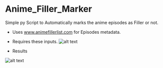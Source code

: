 # Anime_Filler_Marker
Simple py Script to Automatically marks the anime episodes as Filler or not.

* Uses www.animefillerlist.com for Episodes metadata.

* Requires these inputs.
![alt text](https://i.imgur.com/d6kQ7RJ.png)

* Results


![alt text](https://i.imgur.com/TB2mllQ.png)



